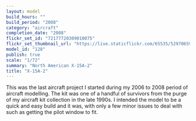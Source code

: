 ```yaml
---
layout: model
build_hours: ""
build_period: "2008"
category: "aircraft"
completion_date: "2008"
flickr_set_id: "72177720309010075"
flickr_set_thumbnail_url: "https://live.staticflickr.com/65535/52970659858_22510990fc_m.jpg"
model_id: "128"
publish: true
scale: "1/72"
summary: "North American X-15A-2"
title: "X-15A-2"
---
```


This was the last aircraft project I started during my 2006 to 2008 period of aircraft modelling. The kit was one of a handful of survivors from the purge of my aircraft kit collection in the late 1990s. I intended the model to be a quick and easy build and it was, with only a few minor issues to deal with such as getting the pilot window to fit.
